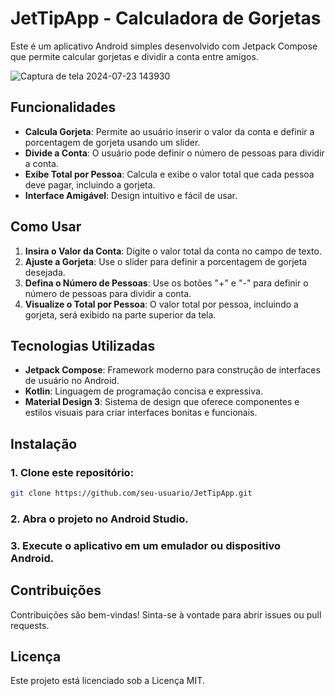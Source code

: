 # JetTipApp - Calculadora de Gorjetas

Este é um aplicativo Android simples desenvolvido com Jetpack Compose que permite calcular gorjetas e dividir a conta entre amigos.

![Captura de tela 2024-07-23 143930](https://github.com/user-attachments/assets/96ff4a2c-a803-48d8-a9e8-dcfe558bd083)


## Funcionalidades

- **Calcula Gorjeta**: Permite ao usuário inserir o valor da conta e definir a porcentagem de gorjeta usando um slider.
- **Divide a Conta**: O usuário pode definir o número de pessoas para dividir a conta.
- **Exibe Total por Pessoa**: Calcula e exibe o valor total que cada pessoa deve pagar, incluindo a gorjeta.
- **Interface Amigável**: Design intuitivo e fácil de usar.

## Como Usar

1. **Insira o Valor da Conta**: Digite o valor total da conta no campo de texto.
2. **Ajuste a Gorjeta**: Use o slider para definir a porcentagem de gorjeta desejada.
3. **Defina o Número de Pessoas**: Use os botões "+" e "-" para definir o número de pessoas para dividir a conta.
4. **Visualize o Total por Pessoa**: O valor total por pessoa, incluindo a gorjeta, será exibido na parte superior da tela.

## Tecnologias Utilizadas

- **Jetpack Compose**: Framework moderno para construção de interfaces de usuário no Android.
- **Kotlin**: Linguagem de programação concisa e expressiva.
- **Material Design 3**: Sistema de design que oferece componentes e estilos visuais para criar interfaces bonitas e funcionais.

## Instalação

### 1. Clone este repositório:
   ```sh
   git clone https://github.com/seu-usuario/JetTipApp.git
```
### 2. Abra o projeto no Android Studio.

### 3. Execute o aplicativo em um emulador ou dispositivo Android.

## Contribuições
Contribuições são bem-vindas! Sinta-se à vontade para abrir issues ou pull requests.

## Licença
Este projeto está licenciado sob a Licença MIT.
